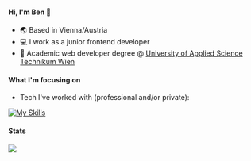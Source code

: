 #### Hi, I'm Ben 👋

* 🌏 Based in Vienna/Austria
* :computer: I work as a junior frontend developer
* :school: Academic web developer degree @ [University of Applied Science Technikum Wien](https://academy.technikum-wien.at/master-akademische-abschluesse/web-development/)




#### What I'm focusing on

* Tech I've worked with (professional and/or private): 

[![My Skills](https://skillicons.dev/icons?i=html,css,js,ts,react,nextjs,vue)](https://skillicons.dev)

#### Stats
![](https://github-readme-stats-git-masterrstaa-rickstaa.vercel.app/api/top-langs/?username=bPetermann&theme=dark&hide_border=false&include_all_commits=false&count_private=false&layout=compact)
